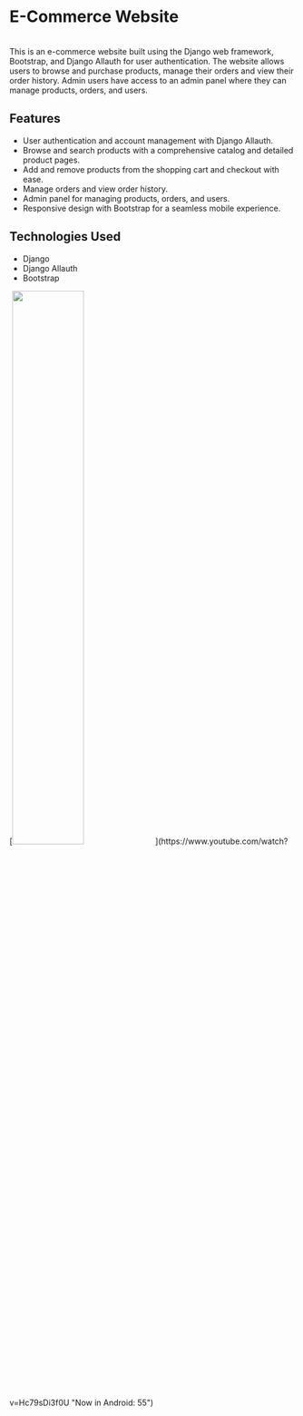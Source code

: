 <h1>E-Commerce Website</h1><br/>
This is an e-commerce website built using the Django web framework, Bootstrap, and Django Allauth for user authentication. The website allows users to browse and purchase products, manage their orders and view their order history. Admin users have access to an admin panel where they can manage products, orders, and users.

<h2>Features</h2>
<ul>
<li>User authentication and account management with Django Allauth.</li>
<li>Browse and search products with a comprehensive catalog and detailed product pages.</li>
<li>Add and remove products from the shopping cart and checkout with ease.</li>
<li>Manage orders and view order history.</li>
<li>Admin panel for managing products, orders, and users.</li>
<li>Responsive design with Bootstrap for a seamless mobile experience.</li>
</ul>
<h2>Technologies Used</h2>
<ul>
<li>Django </li>
<li>Django Allauth </li>
<li>Bootstrap </li>
</ul>
[<img src="https://i.ytimg.com/vi/Hc79sDi3f0U/maxresdefault.jpg" width="50%">](https://www.youtube.com/watch?v=Hc79sDi3f0U "Now in Android: 55")
